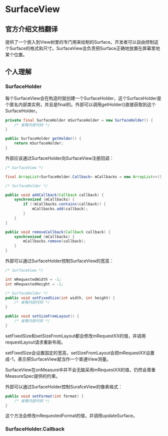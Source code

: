 # SurfaceView

## 官方介绍文档翻译

提供了一个嵌入到View树里的专门用来绘制的Surface。开发者可以自由控制这个Surface的格式和尺寸。SurfaceView会负责把Surface正确地放置在屏幕里地某个位置。

## 个人理解

### SurfaceHolder

每个SurfaceView会在构造时就创建一个SurfaceHolder，这个SurfaceHolder是个匿名内部类实例，并且是final的。外部可以调用getHolder()直接获取到这个SurfaceHolder。

```java
private final SurfaceHolder mSurfaceHolder = new SurfaceHolder() {
    /* 省略内部代码 */
}

public SurfaceHolder getHolder() {
    return mSurfaceHolder;
}
```

外部应该通过SurfaceHolder向SurfaceView注册回调：

```java
/* SurfaceView */

final ArrayList<SurfaceHolder.Callback> mCallbacks = new ArrayList<>();

/* SurfaceHolder */

public void addCallback(Callback callback) {
    synchronized (mCallbacks) {
        if (!mCallbacks.contains(callback)) {
            mCallbacks.add(callback);
        }
    }
}

public void removeCallback(Callback callback) {
    synchronized (mCallbacks) {
        mCallbacks.remove(callback);
    }
}
```

外部可以通过SurfaceHolder控制SurfaceView的宽高：

```java
/* SurfaceView */

int mRequestedWidth = -1;
int mRequestedHeight = -1;

/* SurfaceHolder */
public void setFixedSize(int width, int height) {
    /* 省略内部代码 */
}

public void setSizeFromLayout() {
    /* 省略内部代码 */
}
```

setFixedSize和setSizeFromLayout都会修改mRequestXX的值，并调用requestLayout请求重新布局。

setFixedSize会设置固定的宽高，setSizeFromLayout会把mRequestXX设置成-1，表示把SurfaceView就当作一个普通View测量。

SurfaceView在onMeasure中并不会无脑采用mRequestXX的值，仍然会尊重MeasureSpec提供的约束。

外部可以通过SurfaceHolder控制SurafceView的像素格式：

```java
public void setFormat(int format) {
    /* 省略内部代码 */
}
```

这个方法会修改mRequestedFormat的值，并调用updateSurface。
### SurfaceHolder.Callback